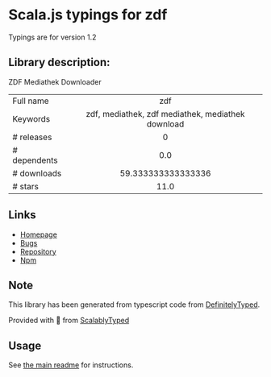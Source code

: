 
# Scala.js typings for zdf

Typings are for version 1.2

## Library description:
ZDF Mediathek Downloader

|                    |                 |
| ------------------ | :-------------: |
| Full name          | zdf |
| Keywords           | zdf, mediathek, zdf mediathek, mediathek download |
| # releases         | 0 |
| # dependents       | 0.0 |
| # downloads        | 59.333333333333336 |
| # stars            | 11.0 |

## Links
- [Homepage](https://github.com/MauriceConrad/zdf-mediathek#readme)
- [Bugs](https://github.com/MauriceConrad/zdf-mediathek/issues)
- [Repository](https://github.com/MauriceConrad/zdf-mediathek)
- [Npm](https://www.npmjs.com/package/zdf)
    


## Note
This library has been generated from typescript code from [DefinitelyTyped](https://definitelytyped.org).

Provided with :purple_heart: from [ScalablyTyped](https://github.com/oyvindberg/ScalablyTyped)

## Usage
See [the main readme](../../readme.md) for instructions.


